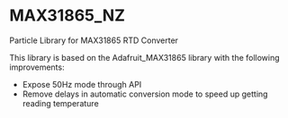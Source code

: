 # MAX31865_NZ
Particle Library for MAX31865 RTD Converter

This library is based on the Adafruit_MAX31865 library with the following improvements:

* Expose 50Hz mode through API
* Remove delays in automatic conversion mode to speed up getting reading temperature 